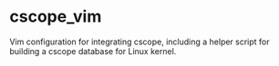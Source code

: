# cscope_vim
Vim configuration for integrating cscope, including a helper script for building a cscope database for Linux kernel.
